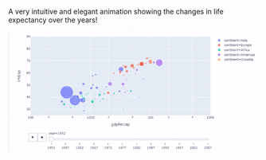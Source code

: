 A very intuitive and elegant animation showing the changes in life expectancy over the years!

![alt-txt](https://github.com/deepankarkotnala/PlayWithPython/blob/master/Play_With_Plotly/media/plotly_life_expectancy.gif)
